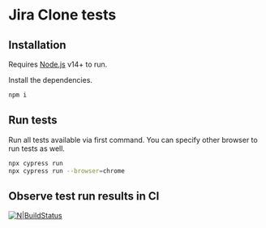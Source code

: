 # Jira Clone tests

## Installation

Requires [Node.js](https://nodejs.org/) v14+ to run.

Install the dependencies.

```sh
npm i
```

## Run tests

Run all tests available via first command. You can specify other browser to run tests as well.

```sh
npx cypress run
npx cypress run --browser=chrome
```

## Observe test run results in CI

[![N|BuildStatus](https://iili.io/QOkZWQ.png)](https://freeimage.host/i/QOkZWQ)
